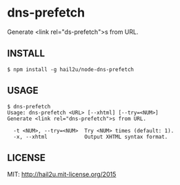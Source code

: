 dns-prefetch
============

Generate \<link rel="ds-prefetch">s from URL.


INSTALL
-------

    $ npm install -g hail2u/node-dns-prefetch


USAGE
-----

    $ dns-prefetch
    Usage: dns-prefetch <URL> [--xhtml] [--try=<NUM>]
    Generate <link rel="dns-prefetch">s from URL.

      -t <NUM>, --try=<NUM>  Try <NUM> times (default: 1).
      -x, --xhtml            Output XHTML syntax format.


LICENSE
-------

MIT: http://hail2u.mit-license.org/2015
